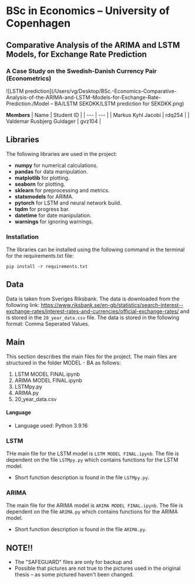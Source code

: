 # BSc in Economics – University of Copenhagen

## Comparative Analysis of the ARIMA and LSTM Models, for Exchange Rate Prediction
### A Case Study on the Swedish-Danish Currency Pair (Econometrics)

![LSTM prediction](/Users/vg/Desktop/BSc.-Economics-Comparative-Analysis-of-the-ARIMA-and-LSTM-Models-for-Exchange-Rate-Prediction./Model – BA/LSTM SEKDKK/LSTM prediction for SEKDKK.png)

**Members**
| Name | Student ID |
| --- | --- |
| Markus Kyhl Jacobi | rdq254 |
| Valdemar Rusbjerg Guldager | gvz104 |


## Libraries
The following libraries are used in the project:
- **numpy** for numerical calculations.
- **pandas** for data manipulation.
- **matplotlib** for plotting.
- **seaborn** for plotting.
- **sklearn** for preprocessing and metrics.
- **statsmodels** for ARIMA.
- **pytorch** for LSTM and neural network build.
- **tqdm** for progress bar.
- **datetime** for date manipulation.
- **warnings** for ignoring warnings.

### Installation
The libraries can be installed using the following command in the terminal for the requirements.txt file:
```
pip install -r requirements.txt
```

## Data
Data is taken from Sveriges Riksbank. The data is downloaded from the following link: https://www.riksbank.se/en-gb/statistics/search-interest--exchange-rates/interest-rates-and-currencies/official-exchange-rates/ and is stored in the `20_year_data.csv` file. The data is stored in the following format: Comma Seperated Values.

## Main
This section describes the main files for the project.
The main files are structured in the folder MODEL - BA as follows:

1. LSTM MODEL FINAL.ipynb
2. ARIMA MODEL FINAL.ipynb
3. LSTMpy.py
4. ARIMA.py
5. 20_year_data.csv

#### Language
- Language used: Python 3.9.16


### LSTM
THe main file for the LSTM model is `LSTM MODEL FINAL.ipynb`. 
The file is dependent on the file `LSTMpy.py` which contains functions for the LSTM model.
- Short function description is found in the file `LSTMpy.py`.


### ARIMA
The main file for the ARIMA model is `ARIMA MODEL FINAL.ipynb`.
The file is dependent on the file `ARIMA.py` which contains functions for the ARIMA model.
- Short function description is found in the file `ARIMA.py`.



## NOTE!!
- The "SAFEGUARD" files are only for backup and 
- Possible that pictures are not true to the pictures used in the original thesis – as some pictured haven't been changed.





